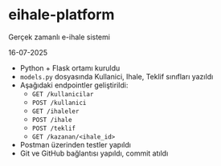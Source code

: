 # eihale-platform
Gerçek zamanlı e-ihale sistemi

16-07-2025
- Python + Flask ortamı kuruldu
- `models.py` dosyasında Kullanici, Ihale, Teklif sınıfları yazıldı
- Aşağıdaki endpointler geliştirildi:
  - `GET /kullanicilar`
  - `POST /kullanici`
  - `GET /ihaleler`
  - `POST /ihale`
  - `POST /teklif`
  - `GET /kazanan/<ihale_id>`
- Postman üzerinden testler yapıldı
- Git ve GitHub bağlantısı yapıldı, commit atıldı

